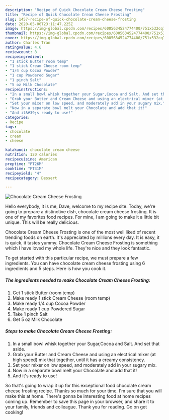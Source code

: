 ```yaml
---
description: "Recipe of Quick Chocolate Cream Cheese Frosting"
title: "Recipe of Quick Chocolate Cream Cheese Frosting"
slug: 1457-recipe-of-quick-chocolate-cream-cheese-frosting
date: 2020-05-06T23:11:47.225Z
image: https://img-global.cpcdn.com/recipes/6005634524774400/751x532cq70/chocolate-cream-cheese-frosting-recipe-main-photo.jpg
thumbnail: https://img-global.cpcdn.com/recipes/6005634524774400/751x532cq70/chocolate-cream-cheese-frosting-recipe-main-photo.jpg
cover: https://img-global.cpcdn.com/recipes/6005634524774400/751x532cq70/chocolate-cream-cheese-frosting-recipe-main-photo.jpg
author: Charles Tran
ratingvalue: 4.6
reviewcount: 8
recipeingredient:
- "1 stick Butter room temp"
- "1 stick Cream Cheese room temp"
- "1/4 cup Cocoa Powder"
- "1 cup Powdered Sugar"
- "1 pinch Salt"
- "5 oz Milk Chocolate"
recipeinstructions:
- "In a small bowl whisk together your Sugar,Cocoa and Salt. And set that aside."
- "Grab your Butter and Cream Cheese and using an electrical mixer (at high speed) mix that together, until it has a creamy consistency."
- "Set your mixer on low speed, and moderately add in your sugary mix."
- "Now in a separate bowl melt your Chocolate and add that it!"
- "And it&#39;s ready to use!"
categories:
- Recipe
tags:
- chocolate
- cream
- cheese

katakunci: chocolate cream cheese 
nutrition: 120 calories
recipecuisine: American
preptime: "PT26M"
cooktime: "PT31M"
recipeyield: "4"
recipecategory: Dessert

---
```



![Chocolate Cream Cheese Frosting](https://img-global.cpcdn.com/recipes/6005634524774400/751x532cq70/chocolate-cream-cheese-frosting-recipe-main-photo.jpg)

Hello everybody, it is me, Dave, welcome to my recipe site. Today, we're going to prepare a distinctive dish, chocolate cream cheese frosting. It is one of my favorites food recipes. For mine, I am going to make it a little bit unique. This will be really delicious.

Chocolate Cream Cheese Frosting is one of the most well liked of recent trending foods on earth. It's appreciated by millions every day. It is easy, it is quick, it tastes yummy. Chocolate Cream Cheese Frosting is something which I have loved my whole life. They're nice and they look fantastic.




To get started with this particular recipe, we must prepare a few ingredients. You can have chocolate cream cheese frosting using 6 ingredients and 5 steps. Here is how you cook it.

<!--inarticleads1-->

##### The ingredients needed to make Chocolate Cream Cheese Frosting:

1. Get 1 stick Butter (room temp)
1. Make ready 1 stick Cream Cheese (room temp)
1. Make ready 1/4 cup Cocoa Powder
1. Make ready 1 cup Powdered Sugar
1. Take 1 pinch Salt
1. Get 5 oz Milk Chocolate




<!--inarticleads2-->

##### Steps to make Chocolate Cream Cheese Frosting:

1. In a small bowl whisk together your Sugar,Cocoa and Salt. And set that aside.
1. Grab your Butter and Cream Cheese and using an electrical mixer (at high speed) mix that together, until it has a creamy consistency.
1. Set your mixer on low speed, and moderately add in your sugary mix.
1. Now in a separate bowl melt your Chocolate and add that it!
1. And it&#39;s ready to use!




So that's going to wrap it up for this exceptional food chocolate cream cheese frosting recipe. Thanks so much for your time. I'm sure that you will make this at home. There's gonna be interesting food at home recipes coming up. Remember to save this page in your browser, and share it to your family, friends and colleague. Thank you for reading. Go on get cooking!
